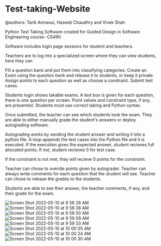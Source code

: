 # Test-taking-Website
@authors: Tarik Amraoui, Haseeb Chaudhry and Vivek Shah 

Python Test Taking Software created for Guided Design in Software Engineering course- CS490 

Software includes login page sessions for student and teachers.

Teachers are to log into a specialized screen where they can view students, here they can

Fill a question bank and put them into classifying categories.
Create an Exam using the question bank and release it to students, or keep it private.
Assign points to each question as well as choose a constraint.
Submit test cases. 

Students login shows takable exams.
A text box is given for each question, there is one question per screen.
Point values and constraint type, if any, are presented.
Students must use correct tabing and Python syntax. 

Once submitted, the teacher can see which students took the exam. 
They are able to either manually grade the student's answers or deploy autograding software.

Autograding works by sending the student answer and writing it into a python file.
A loop appends the test cases into the Python file and it is executed. 
If the execution gives the expected answer, student recieves full allocated points.
If not, student recieves 0 for test case.

If the constraint is not met, they will recieve 0 points for the constraint. 

Teacher can chose to overide points given by autograder.
Teacher can always write comments for each question that the student will see. 
Teacher can chose to release the grades to the students.

Students are able to see their answer, the teacher comments, if any, and their grade for the exam. 






![Screen Shot 2022-05-10 at 9 58 28 AM](https://user-images.githubusercontent.com/60273808/167647162-81015e32-29ee-4c06-839e-03a94f5c5a9a.png)
![Screen Shot 2022-05-10 at 9 58 38 AM](https://user-images.githubusercontent.com/60273808/167647164-7e2a4cbc-9547-4097-824a-baea3217aece.png)
![Screen Shot 2022-05-10 at 9 58 50 AM](https://user-images.githubusercontent.com/60273808/167647166-b51b04fb-ddc3-4cad-9c2d-d3164d7c59e6.png)
![Screen Shot 2022-05-10 at 9 59 08 AM](https://user-images.githubusercontent.com/60273808/167647169-f70fa49e-e7d1-4928-9213-8a1d3ec8a664.png)
![Screen Shot 2022-05-10 at 9 59 33 AM](https://user-images.githubusercontent.com/60273808/167647175-e8784cb8-0463-4ab7-aee8-7676a24237bf.png)
![Screen Shot 2022-05-10 at 10 00 05 AM](https://user-images.githubusercontent.com/60273808/167647178-a8093282-5012-4008-98cc-5eb77e8c4a01.png)
![Screen Shot 2022-05-10 at 10 00 24 AM](https://user-images.githubusercontent.com/60273808/167647180-1fe9c92c-6ea3-4b62-ab23-79e778373fc0.png)
![Screen Shot 2022-05-10 at 10 00 30 AM](https://user-images.githubusercontent.com/60273808/167647183-f202eae5-8637-46ba-aa4c-c5e1c540a40d.png)




